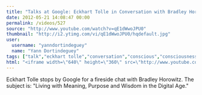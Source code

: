 ```yaml
---
title: "Talks at Google: Eckhart Tolle in Conversation with Bradley Horowitz"
date: 2012-05-21 14:08:47 00:00
permalink: /videos/527
source: "http://www.youtube.com/watch?v=qE1dWwoJPU0"
thumbnail: "http://i2.ytimg.com/vi/qE1dWwoJPU0/hqdefault.jpg"
user:
  username: "yanndortindeguey"
  name: "Yann Dortindeguey"
tags: ["talk","eckhart tolle","conversation","conscious","consciousness","purpose","wisdom","digital age","awakening"]
html: "<iframe width=\"640\" height=\"360\" src=\"http://www.youtube.com/embed/qE1dWwoJPU0?wmode=transparent&fs=1&feature=oembed\" frameborder=\"0\" allowfullscreen></iframe>"
---
```


Eckhart Tolle stops by Google for a fireside chat with Bradley Horowitz. The subject is: "Living with Meaning, Purpose and Wisdom in the Digital Age."